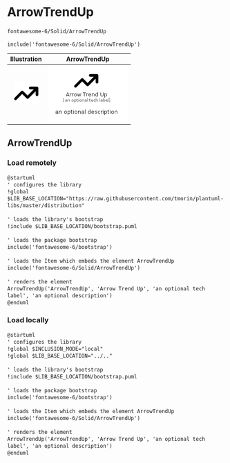 # ArrowTrendUp


```text
fontawesome-6/Solid/ArrowTrendUp
```

```text
include('fontawesome-6/Solid/ArrowTrendUp')
```



| Illustration | ArrowTrendUp |
| :---: | :---: |
| ![illustration for Illustration](../../fontawesome-6/Solid/ArrowTrendUp.png) | ![illustration for ArrowTrendUp](../../fontawesome-6/Solid/ArrowTrendUp.Local.png) |




## ArrowTrendUp

### Load remotely
```plantuml
@startuml
' configures the library
!global $LIB_BASE_LOCATION="https://raw.githubusercontent.com/tmorin/plantuml-libs/master/distribution"

' loads the library's bootstrap
!include $LIB_BASE_LOCATION/bootstrap.puml

' loads the package bootstrap
include('fontawesome-6/bootstrap')

' loads the Item which embeds the element ArrowTrendUp
include('fontawesome-6/Solid/ArrowTrendUp')

' renders the element
ArrowTrendUp('ArrowTrendUp', 'Arrow Trend Up', 'an optional tech label', 'an optional description')
@enduml
```

### Load locally
```plantuml
@startuml
' configures the library
!global $INCLUSION_MODE="local"
!global $LIB_BASE_LOCATION="../.."

' loads the library's bootstrap
!include $LIB_BASE_LOCATION/bootstrap.puml

' loads the package bootstrap
include('fontawesome-6/bootstrap')

' loads the Item which embeds the element ArrowTrendUp
include('fontawesome-6/Solid/ArrowTrendUp')

' renders the element
ArrowTrendUp('ArrowTrendUp', 'Arrow Trend Up', 'an optional tech label', 'an optional description')
@enduml
```

